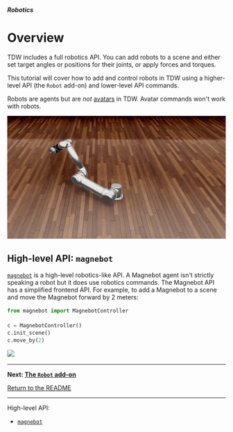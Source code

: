 ##### Robotics

# Overview

TDW includes a full robotics API. You can add robots to a scene and either set target angles or positions for their joints, or apply forces and torques.

This tutorial will cover how to add and control robots in TDW using a higher-level API (the `Robot` add-on) and lower-level API commands.

Robots are agents but are *not* [avatars](../core_concepts/avatars.md) in TDW. Avatar commands won't work with robots.

![](images/overview/ur5.gif)

## High-level API: `magnebot`

[`magnebot`](https://github.com/alters-mit/magnebot) is a high-level robotics-like API. A Magnebot agent isn't strictly speaking a robot but it does use robotics commands. The Magnebot API has a simplified frontend API. For example, to add a Magnebot to a scene and move the Magnebot forward by 2 meters:

```python
from magnebot import MagnebotController

c = MagnebotController()
c.init_scene()
c.move_by(2)
```

![](images/overview/reach_high.gif)

***

**Next: [The `Robot` add-on](robot_add_on.md)**

[Return to the README](../../../README.md)

***

High-level API:

- [`magnebot`](https://github.com/alters-mit/magnebot)